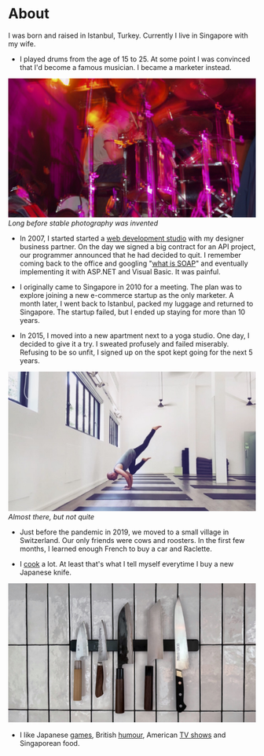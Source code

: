 

# About

I was born and raised in Istanbul, Turkey. Currently I live in Singapore with my wife. 

- I played drums from the age of 15 to 25. At some point I was convinced that I'd become a famous musician. I became a marketer instead. 

![Playing drums with a shaky camera](/assets/images/about/drums.jpg)
*Long before stable photography was invented*

- In 2007, I started started a [web development studio](https://nerdverk.com) with my designer business partner. On the day we signed a big contract for an API project, our programmer announced that he had decided to quit. I remember coming back to the office and googling "[what is SOAP](https://en.wikipedia.org/wiki/SOAP)" and eventually implementing it with ASP.NET and Visual Basic. It was painful. 

- I originally came to Singapore in 2010 for a meeting. The plan was to explore joining a new e-commerce startup as the only marketer. A month later, I went back to Istanbul, packed my luggage and returned to Singapore. The startup failed, but I ended up staying for more than 10 years. 

- In 2015, I moved into a new apartment next to a yoga studio. One day, I decided to give it a try. I sweated profusely and failed miserably. Refusing to be so unfit, I signed up on the spot kept going for the next 5 years.

![Man in lululemons](/assets/images/about/yoga.jpg)
*Almost there, but not quite*

- Just before the pandemic in 2019, we moved to a small village in Switzerland. Our only friends were cows and roosters. In the first few months, I learned enough French to buy a car and Raclette.

- I [cook](https://forage.sg) a lot. At least that's what I tell myself everytime I buy a new Japanese knife.


![Knives](/assets/images/about/knives.jpg)


- I like Japanese [games](https://www.fromsoftware.jp/ww/), British [humour](https://en.wikipedia.org/wiki/Peep_Show_(British_TV_series)), American [TV shows](https://en.wikipedia.org/wiki/Archer_(2009_TV_series)) and Singaporean food.